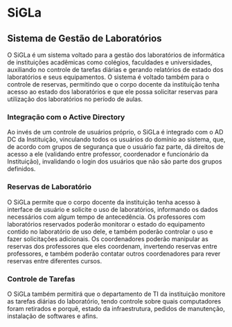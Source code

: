 # SiGLa
## Sistema de Gestão de Laboratórios

O SiGLa é um sistema voltado para a gestão dos laboratórios de informática de instituições acadêmicas como colégios, faculdades e universidades, auxiliando no controle de tarefas diárias e gerando relatórios de estado dos laboratórios e seus equipamentos. O sistema é voltado também para o controle de reservas, permitindo que o corpo docente da instituição tenha acesso ao estado dos laboratórios e que ele possa solicitar reservas para utilização dos laboratórios no período de aulas.

### Integração com o Active Directory
Ao invés de um controle de usuários próprio, o SiGLa é integrado com o AD DC da Instituição, vinculando todos os usuários do domínio ao sistema, que, de acordo com grupos de segurança que o usuário faz parte, dá direitos de acesso a ele (validando entre professor, coordenador e funcionário da Instituição), invalidando o login dos usuários que não são parte dos grupos definidos.  

### Reservas de Laboratório
O SiGLa permite que o corpo docente da instituição tenha acesso à interface de usuário e solicite o uso de laboratórios, informando os dados necessários com algum tempo de antecedência. Os professores com laboratórios reservados poderão monitorar o estado do equipamento contido no laboratório de uso dele, e também poderão controlar o uso e fazer solicitações adicionais. Os coordenadores poderão manipular as reservas dos professores que eles coordenam, invertendo reservas entre professores, e também poderão contatar outros coordenadores para rever reservas entre diferentes cursos.

### Controle de Tarefas
O SiGLa também permitirá que o departamento de TI da instituição monitore as tarefas diárias do laboratório, tendo controle sobre quais computadores foram retirados e porquê, estado da infraestrutura, pedidos de manutenção, instalação de softwares e afins. 

